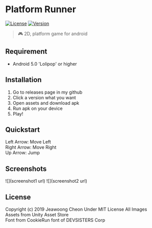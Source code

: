 # Platform Runner
[![License](https://img.shields.io/badge/License-MIT-blue)](https://github.com/EntimerDev/Platform-Runner/blob/master/LICENSE)
[![Version](https://img.shields.io/badge/Version-v0.4.2-green)](https://github.com/EntimerDev/Platform-Runner/releases/tag/v0.4.2)  
> :video_game: 2D, platform game for android

## Requirement
- Android 5.0 'Lolipop' or higher 

## Installation
1. Go to releases page in my github  
2. Click a version what you want  
3. Open assets and download apk  
4. Run apk on your device  
5. Play!  

## Quickstart
Left Arrow: Move Left  
Right Arrow: Move Right  
Up Arrow: Jump

## Screenshots
![](screenshot1 url)
![](screenshot2 url)

## License
Copyright (c) 2019 Jeawoong Cheon Under MIT License All Images  
Assets from Unity Asset Store  
Font from CookieRun font of DEVSISTERS Corp  
